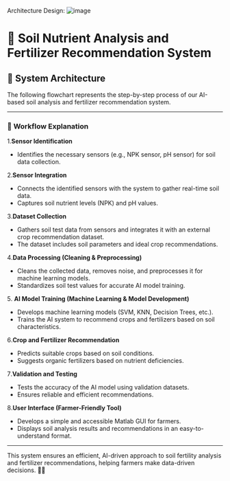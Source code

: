 Architecture Design:
![image](https://github.com/user-attachments/assets/69d950af-2d99-4ee1-acb5-e045bcb85346)


# 🌱 Soil Nutrient Analysis and Fertilizer Recommendation System

## 📌 System Architecture

The following flowchart represents the step-by-step process of our AI-based soil analysis and fertilizer recommendation system.

---

### 🔹 **Workflow Explanation**

1️.**Sensor Identification**  
   - Identifies the necessary sensors (e.g., NPK sensor, pH sensor) for soil data collection.

2️.**Sensor Integration**  
   - Connects the identified sensors with the system to gather real-time soil data.
   - Captures soil nutrient levels (NPK) and pH values.

3️.**Dataset Collection**  
   - Gathers soil test data from sensors and integrates it with an external crop recommendation dataset.
   - The dataset includes soil parameters and ideal crop recommendations.

4️.**Data Processing (Cleaning & Preprocessing)**  
   - Cleans the collected data, removes noise, and preprocesses it for machine learning models.
   - Standardizes soil test values for accurate AI model training.

5️. **AI Model Training (Machine Learning & Model Development)**  
   - Develops machine learning models (SVM, KNN, Decision Trees, etc.).
   - Trains the AI system to recommend crops and fertilizers based on soil characteristics.

6️.**Crop and Fertilizer Recommendation**  
   - Predicts suitable crops based on soil conditions.
   - Suggests organic fertilizers based on nutrient deficiencies.

7️.**Validation and Testing**  
   - Tests the accuracy of the AI model using validation datasets.
   - Ensures reliable and efficient recommendations.

8️.**User Interface (Farmer-Friendly Tool)**  
   - Develops a simple and accessible Matlab GUI for farmers.
   - Displays soil analysis results and recommendations in an easy-to-understand format.

---

This system ensures an efficient, AI-driven approach to soil fertility analysis and fertilizer recommendations, helping farmers make data-driven decisions. 🚀🌾


